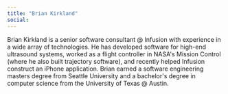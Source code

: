 ```yaml
---
title: "Brian Kirkland"
social: 
---
```

Brian Kirkland is a senior software consultant @ Infusion with
experience in a wide array of technologies. He has developed software
for high-end ultrasound systems, worked as a flight controller in NASA's
Mission Control (where he also built trajectory software), and recently
helped Infusion construct an iPhone application. Brian earned a
software engineering masters degree from Seattle University and a
bachelor's degree in computer science from the University of Texas @
Austin.

<!--more-->
<!--excerpt-->
